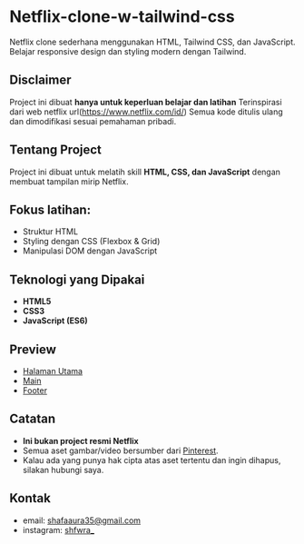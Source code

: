 # Netflix-clone-w-tailwind-css
Netflix clone sederhana menggunakan HTML, Tailwind CSS, dan JavaScript.   Belajar responsive design dan styling modern dengan Tailwind.

## Disclaimer
Project ini dibuat **hanya untuk keperluan belajar dan latihan**
Terinspirasi dari web netflix url(https://www.netflix.com/id/)
Semua kode ditulis ulang dan dimodifikasi sesuai pemahaman pribadi.

## Tentang Project
Project ini dibuat untuk melatih skill **HTML, CSS, dan JavaScript** dengan membuat tampilan mirip Netflix.

## Fokus latihan:
- Struktur HTML
- Styling dengan CSS (Flexbox & Grid)
- Manipulasi DOM dengan JavaScript

## Teknologi yang Dipakai
- **HTML5**
- **CSS3**
- **JavaScript (ES6)**

## Preview
- [Halaman Utama](https://github.com/Shafawra/Netflix-clone-w-tailwind-css/issues/2)
- [Main](https://github.com/Shafawra/Netflix-clone-w-tailwind-css/issues/3)
- [Footer](https://github.com/Shafawra/Netflix-clone-w-tailwind-css/issues/4)

## Catatan
- **Ini bukan project resmi Netflix** 
- Semua aset gambar/video bersumber dari [Pinterest](https://id.pinterest.com/).
- Kalau ada yang punya hak cipta atas aset tertentu dan ingin dihapus, silakan hubungi saya.

## Kontak
- email: shafaaura35@gmail.com
- instagram: [shfwra_](https://www.instagram.com/shfwra_/?next=%2F)
